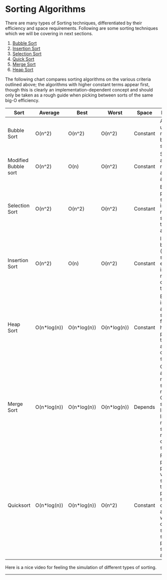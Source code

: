 # Sorting Algorithms

There are many types of Sorting techniques, differentiated by their efficiency and space requirements. Following are some sorting techniques which we will be covering in next sections.

1. [Bubble Sort](https://cdn.rawgit.com/sayef/tech/master/blog/revise-your-cs-course/bubble-sort.html)
2. [Insertion Sort](https://cdn.rawgit.com/sayef/tech/master/blog/revise-your-cs-course/insertion-sort.html)
3. [Selection Sort](https://cdn.rawgit.com/sayef/tech/master/blog/revise-your-cs-course/selection-sort.html)
4. [Quick Sort](https://cdn.rawgit.com/sayef/tech/master/blog/revise-your-cs-course/quick-sort.html)
5. [Merge Sort](https://cdn.rawgit.com/sayef/tech/master/blog/revise-your-cs-course/merge-sort.html)
6. [Heap Sort](https://cdn.rawgit.com/sayef/tech/master/blog/revise-your-cs-course/heap-sort.html)

The following chart compares sorting algorithms on the various criteria outlined above; the algorithms with higher constant terms appear first, though this is clearly an implementation-dependent concept and should only be taken as a rough guide when picking between sorts of the same big-O efficiency.

| Sort                  | Average     | Best        | Worst       | Space    | Remarks                                                      |
| --------------------- | ----------- | ----------- | ----------- | -------- | ------------------------------------------------------------ |
| Bubble Sort           | O(n^2)      | O(n^2)      | O(n^2)      | Constant | Always use a modified bubble sort                            |
| Modified  Bubble sort | O(n^2)      | O(n)        | O(n^2)      | Constant | Stops after reaching a sorted array                          |
| Selection  Sort       | O(n^2)      | O(n^2)      | O(n^2)      | Constant | Even a perfectly sorted input requires scanning the entire array |
| Insertion  Sort       | O(n^2)      | O(n)        | O(n^2)      | Constant | In the best case (already sorted), every insert requires constant time |
| Heap  Sort            | O(n*log(n)) | O(n*log(n)) | O(n*log(n)) | Constant | By using input array as storage for the heap, it is possible to achieve constant space |
| Merge  Sort           | O(n*log(n)) | O(n*log(n)) | O(n*log(n)) | Depends  | On arrays, merge sort requires O(n) space; on linked lists, merge sort requires constant space |
| Quicksort             | O(n*log(n)) | O(n*log(n)) | O(n^2)      | Constant | Randomly picking a pivot value (or shuffling the array prior to  sorting) can help avoid worst case scenarios such as a perfectly sorted  array. |

Here is a nice video for feeling the simulation of different types of sorting.  

------